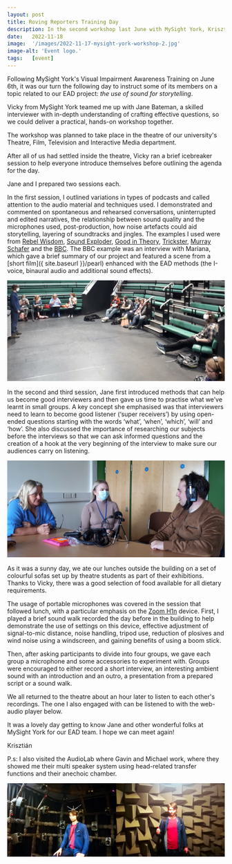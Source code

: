 ```yaml
---
layout: post
title: Roving Reporters Training Day
description: In the second workshop last June with MySight York, Krisztián teamed up with Jane Bateman to introduce the basics of interviewing, creating podcasts and using a portable microphone to a group of young visually impaired participants. 
date:   2022-11-18
image:  '/images/2022-11-17-mysight-york-workshop-2.jpg'
image-alt: 'Event logo.'
tags:   [event]
---
```


<!--
- #todo add ALT text 
- see final file in Google Docs
-->

Following MySight York's Visual Impairment Awareness Training on June 6th, it was our turn the following day to instruct some of its members on a topic related to our EAD project: *the use of sound for storytelling*.

Vicky from MySight York teamed me up with Jane Bateman, a skilled interviewer with in-depth understanding of crafting effective questions, so we could deliver a practical, hands-on workshop together.

The workshop was planned to take place in the theatre of our university's Theatre, Film, Television and Interactive Media department. 

After all of us had settled inside the theatre, Vicky ran a brief icebreaker session to help everyone introduce themselves before outlining the agenda for the day. 

Jane and I prepared two sessions each.

In the first session, I outlined variations in types of podcasts and called attention to the audio material and techniques used. I demonstrated and commented on spontaneous and rehearsed conversations, uninterrupted and edited narratives, the relationship between sound quality and the microphones used, post-production, how noise artefacts could aid storytelling, layering of soundtracks and jingles. The examples I used were from [Rebel Wisdom](https://youtu.be/vpLAcewRBSE), [Sound Exploder](https://songexploder.net/steve-reich), [Good in Theory](https://goodintheorypod.com/episodes/socraticfamilyvalues), [Trickster](https://tricksterpodcast.com/), [Murray Schafer](https://youtu.be/rOlxuXHWfHw) and the [BBC](https://www.bbc.co.uk/programmes/m0015vcw). The BBC example was an interview with Mariana, which gave a brief summary of our project and featured a scene from a [short film]({ site.baseurl }}/pearl) enhanced with the EAD methods (the I-voice, binaural audio and additional sound effects).

![](../images/2022-11-18-mysight-york-workshop-2-khofstadter-session.jpg)

In the second and third session, Jane first introduced methods that can help us become good interviewers and then gave us time to practise what we’ve learnt in small groups. A key concept she emphasised was that interviewers need to learn to become good listener (‘super receivers’) by using open-ended questions starting with the words ‘what’, ‘when’, ‘which’, ‘will’ and ‘how’. She also discussed the importance of researching our subjects before the interviews so that we can ask informed questions and the creation of a hook at the very beginning of the interview to make sure our audiences carry on listening.

![](../images/2022-11-18-mysight-york-workshop-2-jane-session.jpg)
 
As it was a sunny day, we ate our lunches outside the building on a set of colourful sofas set up by theatre students as part of their exhibitions. Thanks to Vicky, there was a good selection of food available for all dietary requirements.

The usage of portable microphones was covered in the session that followed lunch, with a particular emphasis on the [Zoom H1n](https://zoomcorp.com/en/gb/handheld-recorders/handheld-recorders/h1n-handy-recorder/) device. First, I played a brief sound walk recorded the day before in the building to help demonstrate the use of settings on this device, effective adjustment of signal-to-mic distance, noise handling, tripod use, reduction of plosives and wind noise using a windscreen, and gaining benefits of using a boom stick.

Then, after asking participants to divide into four groups, we gave each group a microphone and some accessories to experiment with. Groups were encouraged to either record a short interview, an interesting ambient sound with an introduction and an outro, a presentation from a prepared script or a sound walk.

We all returned to the theatre about an hour later to listen to each other's recordings. The one I also engaged with can be listened to with the web-audio player below.

It was a lovely day getting to know Jane and other wonderful folks at MySight York for our EAD team. I hope we can meet again!

Krisztián

P.s: I also visited the AudioLab where Gavin and Michael work, where they showed me their multi speaker system using head-related transfer functions and their anechoic chamber. 

![](../images/2022-11-18-mysight-york-workshop-2-khofstadter-audiolab.jpg)

